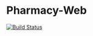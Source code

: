 # Pharmacy-Web

[![Build Status](https://travis-ci.org/Pikolu/Pharmacy-Web.svg)](https://travis-ci.org/Pikolu/Pharmacy-Web)


